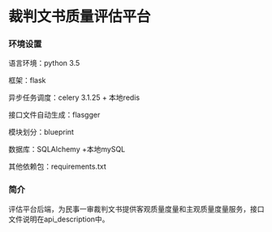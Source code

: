 # 裁判文书质量评估平台

### 环境设置

语言环境：python 3.5

框架：flask 

异步任务调度：celery 3.1.25 + 本地redis

接口文件自动生成：flasgger

模块划分：blueprint

数据库：SQLAlchemy +本地mySQL

其他依赖包：requirements.txt

### 简介

评估平台后端，为民事一审裁判文书提供客观质量度量和主观质量度量服务，接口文件说明在api_description中。

